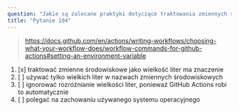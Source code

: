 ```yaml
---
question: "Jakie są zalecane praktyki dotyczące traktowania zmiennych środowiskowych w GitHub Actions, niezależnie od używanego systemu operacyjnego i powłoki?"
title: "Pytanie 104"
---
```



> https://docs.github.com/en/actions/writing-workflows/choosing-what-your-workflow-does/workflow-commands-for-github-actions#setting-an-environment-variable
1. [x] traktować zmienne środowiskowe jako wielkość liter ma znaczenie
1. [ ] używać tylko wielkich liter w nazwach zmiennych środowiskowych
1. [ ] ignorować rozróżnianie wielkości liter, ponieważ GitHub Actions robi to automatycznie
1. [ ] polegać na zachowaniu używanego systemu operacyjnego
